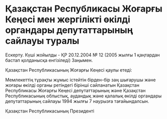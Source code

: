 # Қазақстан Республикасы Жоғарғы Кеңесi мен жергiлiктi өкiлдi органдары депутаттарының сайлауы туралы

Ескерту. Күші жойылды - ҚР 20.12.2004 № 12 (2005 жылғы 1 қаңтардан бастап қолданысқа енгiзiледi) Заңымен.

Қазақстан Республикасының Жоғарғы Кеңесi қаулы етедi:

Мемлекеттiң тұрақты жұмыс iстейтiн бiрден-бiр заң шығарушы және жоғары өкiлдi органы ретiндегi бiрiншi сайланатын Қазақстан Республикасы Жоғарғы Кеңесi депутаттарының және Қазақстан Республикасының облыстық, аудандық және қалалық өкiлдi органдары депутаттарының сайлауы 1994 жылғы 7 наурызға тағайындалсын.

Қазақстан Республикасының Президентi

